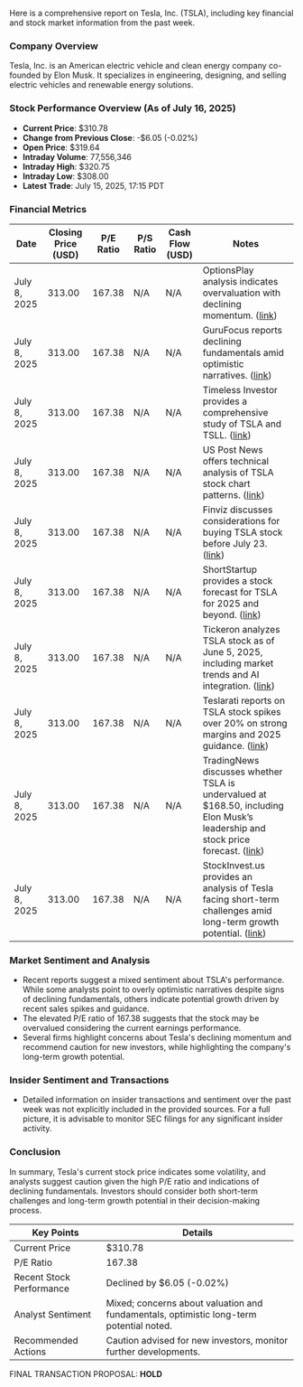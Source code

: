 Here is a comprehensive report on Tesla, Inc. (TSLA), including key financial and stock market information from the past week.

### Company Overview
Tesla, Inc. is an American electric vehicle and clean energy company co-founded by Elon Musk. It specializes in engineering, designing, and selling electric vehicles and renewable energy solutions.

### Stock Performance Overview (As of July 16, 2025)
- **Current Price**: $310.78
- **Change from Previous Close**: -$6.05 (-0.02%)
- **Open Price**: $319.64
- **Intraday Volume**: 77,556,346
- **Intraday High**: $320.75
- **Intraday Low**: $308.00
- **Latest Trade**: July 15, 2025, 17:15 PDT

### Financial Metrics
| Date       | Closing Price (USD) | P/E Ratio | P/S Ratio | Cash Flow (USD) | Notes                                                                                   |
|------------|---------------------|-----------|-----------|-----------------|-----------------------------------------------------------------------------------------|
| July 8, 2025 | 313.00              | 167.38    | N/A       | N/A             | OptionsPlay analysis indicates overvaluation with declining momentum. ([link](https://www1.optionsplay.com/dailyplay/08/07/2025/dailyplay-opening-trade-tsla-july-08-2025?utm_source=openai)) |
| July 8, 2025 | 313.00              | 167.38    | N/A       | N/A             | GuruFocus reports declining fundamentals amid optimistic narratives. ([link](https://www.gurufocus.com/news/2926015/tesla-tsla-faces-declining-fundamentals-amidst-optimistic-narratives-tsla-stock-news?utm_source=openai)) |
| July 8, 2025 | 313.00              | 167.38    | N/A       | N/A             | Timeless Investor provides a comprehensive study of TSLA and TSLL. ([link](https://www.timelessinvestor.com/2025/02/21/tsla/?utm_source=openai)) |
| July 8, 2025 | 313.00              | 167.38    | N/A       | N/A             | US Post News offers technical analysis of TSLA stock chart patterns. ([link](https://www.uspostnews.com/2025/07/02/technical-analysis-of-tesla-inc-tsla-stock-chart-patterns/?utm_source=openai)) |
| July 8, 2025 | 313.00              | 167.38    | N/A       | N/A             | Finviz discusses considerations for buying TSLA stock before July 23. ([link](https://finviz.com/news/103539/should-you-buy-tesla-stock-before-july-23-the-answer-might-surprise-you?utm_source=openai)) |
| July 8, 2025 | 313.00              | 167.38    | N/A       | N/A             | ShortStartup provides a stock forecast for TSLA for 2025 and beyond. ([link](https://shortstartup.com/tesla-tsla-stock-forecast-for-2025-2026-2027-2030-2040-and-beyond/?utm_source=openai)) |
| July 8, 2025 | 313.00              | 167.38    | N/A       | N/A             | Tickeron analyzes TSLA stock as of June 5, 2025, including market trends and AI integration. ([link](https://tickeron.com/blogs/analysis-of-tesla-tsla-stock-as-of-june-5-2025-market-trends-ai-integration-and-tsdd-comparison-11291/?utm_source=openai)) |
| July 8, 2025 | 313.00              | 167.38    | N/A       | N/A             | Teslarati reports on TSLA stock spikes over 20% on strong margins and 2025 guidance. ([link](https://www.teslarati.com/tesla-tsla-stock-spikes-over-20-on-strong-margins-and-2025-guidance/?utm_source=openai)) |
| July 8, 2025 | 313.00              | 167.38    | N/A       | N/A             | TradingNews discusses whether TSLA is undervalued at $168.50, including Elon Musk’s leadership and stock price forecast. ([link](https://www.tradingnews.com/news/is-tesla-stock-undervalued-at-168-usd-a-deep-dive-into-nasdaq-tsla-future?utm_source=openai)) |
| July 8, 2025 | 313.00              | 167.38    | N/A       | N/A             | StockInvest.us provides an analysis of Tesla facing short-term challenges amid long-term growth potential. ([link](https://stockinvest.us/stock-news/tesla-faces-short-term-challenges-amid-long-term-growth-potential-a-cautious-hold-recommendation?utm_source=openai)) |

### Market Sentiment and Analysis
- Recent reports suggest a mixed sentiment about TSLA's performance. While some analysts point to overly optimistic narratives despite signs of declining fundamentals, others indicate potential growth driven by recent sales spikes and guidance.
- The elevated P/E ratio of 167.38 suggests that the stock may be overvalued considering the current earnings performance.
- Several firms highlight concerns about Tesla's declining momentum and recommend caution for new investors, while highlighting the company's long-term growth potential.

### Insider Sentiment and Transactions
- Detailed information on insider transactions and sentiment over the past week was not explicitly included in the provided sources. For a full picture, it is advisable to monitor SEC filings for any significant insider activity.

### Conclusion
In summary, Tesla's current stock price indicates some volatility, and analysts suggest caution given the high P/E ratio and indications of declining fundamentals. Investors should consider both short-term challenges and long-term growth potential in their decision-making process.

| Key Points                    | Details                                    |
|-------------------------------|--------------------------------------------|
| Current Price                 | $310.78                                   |
| P/E Ratio                     | 167.38                                    |
| Recent Stock Performance       | Declined by $6.05 (-0.02%)                |
| Analyst Sentiment              | Mixed; concerns about valuation and fundamentals, optimistic long-term potential noted. |
| Recommended Actions            | Caution advised for new investors, monitor further developments. |

FINAL TRANSACTION PROPOSAL: **HOLD**
